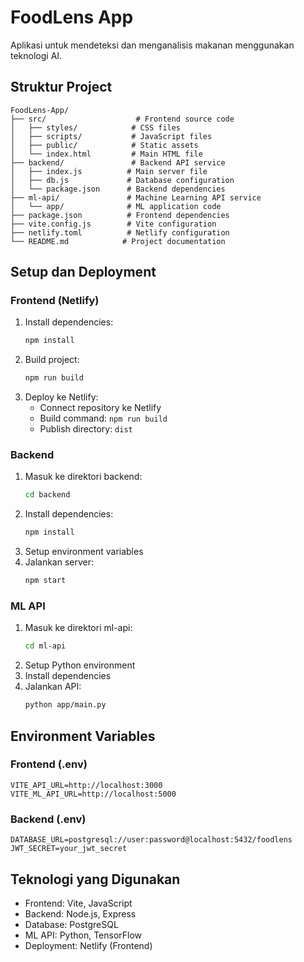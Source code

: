 # FoodLens App

Aplikasi untuk mendeteksi dan menganalisis makanan menggunakan teknologi AI.

## Struktur Project

```
FoodLens-App/
├── src/                    # Frontend source code
│   ├── styles/            # CSS files
│   ├── scripts/           # JavaScript files
│   ├── public/            # Static assets
│   └── index.html         # Main HTML file
├── backend/               # Backend API service
│   ├── index.js          # Main server file
│   ├── db.js             # Database configuration
│   └── package.json      # Backend dependencies
├── ml-api/               # Machine Learning API service
│   └── app/              # ML application code
├── package.json          # Frontend dependencies
├── vite.config.js        # Vite configuration
├── netlify.toml          # Netlify configuration
└── README.md            # Project documentation
```

## Setup dan Deployment

### Frontend (Netlify)
1. Install dependencies:
   ```bash
   npm install
   ```
2. Build project:
   ```bash
   npm run build
   ```
3. Deploy ke Netlify:
   - Connect repository ke Netlify
   - Build command: `npm run build`
   - Publish directory: `dist`

### Backend
1. Masuk ke direktori backend:
   ```bash
   cd backend
   ```
2. Install dependencies:
   ```bash
   npm install
   ```
3. Setup environment variables
4. Jalankan server:
   ```bash
   npm start
   ```

### ML API
1. Masuk ke direktori ml-api:
   ```bash
   cd ml-api
   ```
2. Setup Python environment
3. Install dependencies
4. Jalankan API:
   ```bash
   python app/main.py
   ```

## Environment Variables

### Frontend (.env)
```
VITE_API_URL=http://localhost:3000
VITE_ML_API_URL=http://localhost:5000
```

### Backend (.env)
```
DATABASE_URL=postgresql://user:password@localhost:5432/foodlens
JWT_SECRET=your_jwt_secret
```

## Teknologi yang Digunakan
- Frontend: Vite, JavaScript
- Backend: Node.js, Express
- Database: PostgreSQL
- ML API: Python, TensorFlow
- Deployment: Netlify (Frontend) 